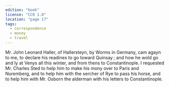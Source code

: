 ```yaml
---
edition: "book"
license: "CC0 1.0"
location: "page 17"
tags:
  - correspondence
  - money
  - travel
---
```

Mr. John Leonard Haller, of Hallersteyn, by Worms
in Germany, cam agayn to me, to declare his readines to go
toward Quinsay ; and how he wold go and ly at Venys all this
winter, and from thens to Constantinople. I requested Mr.
Charles Sted to help him to make his mony over to Paris and
Nuremberg, and to help him with the sercher of Rye to pass his
horse, and to help him with Mr. Osborn the alderman with his
letters to Constantinople.
